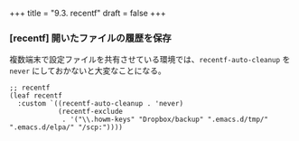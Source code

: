 +++
title = "9.3. recentf"
draft = false
+++
### [recentf] 開いたファイルの履歴を保存

複数端末で設定ファイルを共有させている環境では、`recentf-auto-cleanup` を `never` にしておかないと大変なことになる。

```elisp
;; recentf
(leaf recentf
  :custom `((recentf-auto-cleanup . 'never)
			(recentf-exclude
			 . '("\\.howm-keys" "Dropbox/backup" ".emacs.d/tmp/" ".emacs.d/elpa/" "/scp:"))))
```
